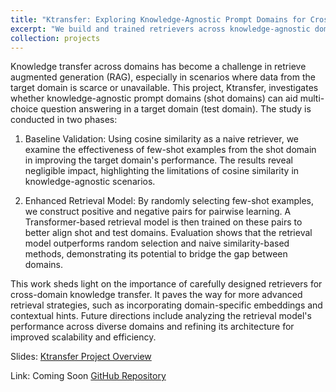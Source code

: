 ```yaml
---
title: "Ktransfer: Exploring Knowledge-Agnostic Prompt Domains for Cross-Domain Question Answering"
excerpt: "We build and trained retrievers across knowledge-agnostic domains for multi-choice question answering."
collection: projects
---
```


Knowledge transfer across domains has become a challenge in retrieve augmented generation (RAG), especially in scenarios where data from the target domain is scarce or unavailable. This project, Ktransfer, investigates whether knowledge-agnostic prompt domains (shot domains) can aid multi-choice question answering in a target domain (test domain). The study is conducted in two phases:

1. Baseline Validation: Using cosine similarity as a naive retriever, we examine the effectiveness of few-shot examples from the shot domain in improving the target domain's performance. The results reveal negligible impact, highlighting the limitations of cosine similarity in knowledge-agnostic scenarios.

2. Enhanced Retrieval Model: By randomly selecting few-shot examples, we construct positive and negative pairs for pairwise learning. A Transformer-based retrieval model is then trained on these pairs to better align shot and test domains. Evaluation shows that the retrieval model outperforms random selection and naive similarity-based methods, demonstrating its potential to bridge the gap between domains.

This work sheds light on the importance of carefully designed retrievers for cross-domain knowledge transfer. It paves the way for more advanced retrieval strategies, such as incorporating domain-specific embeddings and contextual hints. Future directions include analyzing the retrieval model's performance across diverse domains and refining its architecture for improved scalability and efficiency.

Slides: [Ktransfer Project Overview](/files/projects/Ktransfer_Project_Presentation.pdf)

Link: Coming Soon
[GitHub Repository](https://github.com/ljr040929/jittor-I_do_not_play_Honkai_StarRail-2)